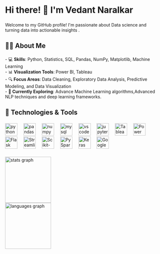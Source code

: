 <h1 align="left">Hi there! 👋 I'm Vedant Naralkar</h1>

###

<p align="left">Welcome to my GitHub profile! I'm passionate about Data science and turning data into actionable insights .</p>

###

<h2 align="left">👨‍💻 About Me</h2>

###

<p align="left">- 💻 <b>Skills</b>: Python, Statistics, SQL,  Pandas, NumPy, Matplotlib, Machine Learning<br>- 📊 <b>Visualization Tools</b>: Power BI, Tableau  <br>- 🔍 <b>Focus Areas</b>: Data Cleaning, Exploratory Data Analysis, Predictive Modeling, and Data Visualization  <br>- 🌱 <b>Currently Exploring</b>: Advance Machine Learning algorithms,Advanced NLP techniques and deep learning frameworks.</p>

###

<h2 align="left">🔧 Technologies & Tools</h2>

###

<div align="left">
  <img src="https://cdn.jsdelivr.net/gh/devicons/devicon/icons/python/python-original.svg" height="40" alt="python logo"  />
  <img width="12" />
  <img src="https://cdn.jsdelivr.net/gh/devicons/devicon/icons/pandas/pandas-original.svg" height="40" alt="pandas logo"  />
  <img width="12" />
  <img src="https://cdn.jsdelivr.net/gh/devicons/devicon/icons/numpy/numpy-original.svg" height="40" alt="numpy logo"  />
  <img width="12" />
  <img src="https://skillicons.dev/icons?i=mysql" height="40" alt="mysql logo"  />
  <img width="12" />
  <img src="https://skillicons.dev/icons?i=vscode" height="40" alt="vscode logo"  />
  <img width="12" />
  <img src="https://cdn.simpleicons.org/jupyter/F37626" height="40" alt="jupyter logo"  />
  <img width="12" />
  <img src="https://upload.wikimedia.org/wikipedia/commons/4/4b/Tableau_Logo.png" height="40" alt="Tableau logo" />
  <img width="12" />
  <img src="https://download.logo.wine/logo/Power_BI/Power_BI-Logo.wine.png" height="40" alt="Power BI logo" />
  <img width="12" />
  <img src="https://cdn.jsdelivr.net/gh/devicons/devicon/icons/flask/flask-original.svg" height="40" alt="Flask logo" />
  <img width="12" />
  <img src="https://streamlit.io/images/brand/streamlit-logo-primary-colormark-darktext.png" height="40" alt="Streamlit logo" />
  <img width="12" />
  <img src="https://upload.wikimedia.org/wikipedia/commons/0/05/Scikit_learn_logo_small.svg" height="40" alt="Scikit-learn logo" />
  <img width="12" />
  <img src="https://upload.wikimedia.org/wikipedia/commons/f/f3/Apache_Spark_logo.svg" height="40" alt="PySpark logo" />
  <img width="12" />
  <img src="https://upload.wikimedia.org/wikipedia/commons/a/ae/Keras_logo.svg" height="40" alt="Keras logo" />
  <img width="12" />
  <img src="https://upload.wikimedia.org/wikipedia/commons/d/d0/Google_Colaboratory_SVG_Logo.svg" height="40" alt="Google Colab logo" />


</div>

###

<div align="left">
  <img src="https://github-readme-stats.vercel.app/api?username=VedantGit33&hide_title=false&hide_rank=false&show_icons=true&include_all_commits=true&count_private=true&disable_animations=false&theme=dracula&locale=en&hide_border=false&order=1" height="150" alt="stats graph" /> <br>
  <img src="https://github-readme-stats.vercel.app/api/top-langs?username=VedantGit33&locale=en&hide_title=false&layout=compact&card_width=320&langs_count=5&theme=dracula&hide_border=false&order=2" height="150" alt="languages graph"  />
</div>

###
